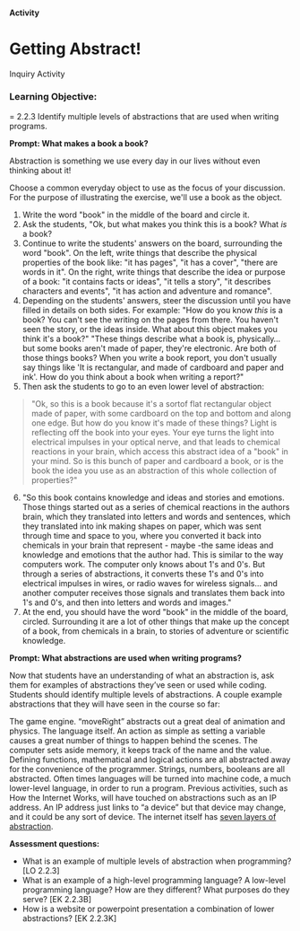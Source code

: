 #### Activity
# Getting Abstract!
Inquiry Activity

### Learning Objective:
= 2.2.3 Identify multiple levels of abstractions that are used when writing programs.
 
 
**Prompt: What makes a book a book?**
 
 
Abstraction is something we use every day in our lives without even thinking about it!
 
Choose a common everyday object to use as the focus of your discussion. For the purpose of illustrating the exercise, we'll use a book as the object. 
 
1. Write the word "book" in the middle of the board and circle it.
2. Ask the students, "Ok, but what makes you think this is a book? What *is* a book?
3. Continue to write the students' answers on the board, surrounding the word "book". 
On the left, write things that describe the physical properties of the book like: "it has pages", "it has a cover", "there are words in it".
On the right, write things that describe the idea or purpose of a book: "it contains facts or ideas", "it tells a story", "it describes characters and events", "it has action and adventure and romance".
4. Depending on the students' answers, steer the discussion until you have filled in details on both sides. For example:
"How do you know *this* is a book? You can't see the writing on the pages from there. You haven't seen the story, or the ideas inside. What about this object makes you think it's a book?"
"These things describe what a book is, physically… but some books aren't made of paper, they're electronic. Are both of those things books? When you write a book report, you don't usually say things like 'It is rectangular, and made of cardboard and paper and ink'. How do you think about a book when writing a report?"
5. Then ask the students to go to an even lower level of abstraction:
> "Ok, so this is a book because it's a sortof flat rectangular object made of paper, with some cardboard on the top and bottom and along one edge. But how do you know it's made of these things? Light is reflecting off the book into your eyes. Your eye turns the light into electrical impulses in your optical nerve, and that leads to chemical reactions in your brain, which access this abstract idea of a "book" in your mind. So is this bunch of paper and cardboard a book, or is the book the idea you use as an abstraction of this whole collection of properties?"
6. "So this book contains knowledge and ideas and stories and emotions. Those things started out as a series of chemical reactions in the authors brain, which they translated into letters and words and sentences, which they translated into ink making shapes on paper, which was sent through time and space to you, where you converted it back into chemicals in your brain that represent - maybe -the same ideas and knowledge and emotions that the author had. This is similar to the way computers work. The computer only knows about 1's and 0's. But through a series of abstractions, it converts these 1's and 0's into electrical impulses in wires, or radio waves for wireless signals… and another computer receives those signals and translates them back into 1's and 0's, and then into letters and words and images."
7. At the end, you should have the word "book" in the middle of the board, circled. Surrounding it are a lot of other things that make up the concept of a book, from chemicals in a brain, to stories of adventure or scientific knowledge.
 
**Prompt: What abstractions are used when writing programs?**

Now that students have an understanding of what an abstraction is, ask them for examples of abstractions they’ve seen or used while coding. Students should identify multiple levels of abstractions. A couple example abstractions that they will have seen in the course so far:

The game engine. “moveRight” abstracts out a great deal of animation and physics.
The language itself. An action as simple as setting a variable causes a great number of things to happen behind the scenes. The computer sets aside memory, it keeps track of the name and the value. Defining functions, mathematical and logical actions are all abstracted away for the convenience of the programmer. Strings, numbers, booleans are all abstracted. Often times languages will be turned into machine code, a much lower-level language, in order to run a program.
Previous activities, such as How the Internet Works, will have touched on abstractions such as an IP address. An IP address just links to “a device” but that device may change, and it could be any sort of device. The internet itself has [seven layers of abstraction](https://en.wikipedia.org/wiki/OSI_model).

**Assessment questions:**
- What is an example of multiple levels of abstraction when programming? [LO 2.2.3]
- What is an example of a high-level programming language? A low-level programming language? How are they different? What purposes do they serve? [EK 2.2.3B]
- How is a website or powerpoint presentation a combination of lower abstractions? [EK 2.2.3K]
